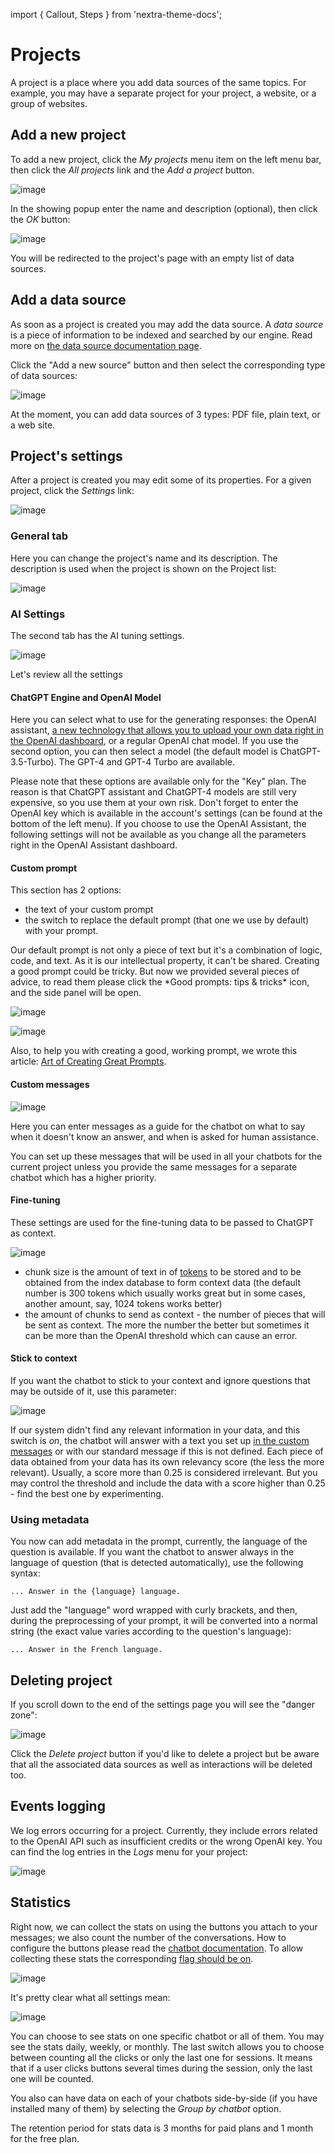 import { Callout, Steps } from 'nextra-theme-docs';

# Projects

A project is a place where you add data sources of the same topics. For example, you may have a separate project for your project, a website, or a group of websites. 
 
## Add a new project
To add a new project, click the *My projects* menu item on the left menu bar, then click the *All projects* link and the *Add a project* button. 

![image](https://github.com/StubbornDeer/enum-docs-nextra/assets/91156314/12bce434-ca3f-4917-acac-dc5ba57ac9bb)

In the showing popup enter the name and description (optional), then click the *OK* button:

![image](https://github.com/StubbornDeer/enum-docs-nextra/assets/91156314/441f62d0-164a-4dfe-922e-36dc4768f4ba)

You will be redirected to the project's page with an empty list of data sources.

## Add a data source
As soon as a project is created you may add the data source. A *data source* is a piece of information to be indexed and searched by our engine. Read more on [the data source documentation page](https://www.enumhq.com/docs/guide/data-sources).

 Click the "Add a new source" button and then select the corresponding type of data sources:

![image](https://github.com/StubbornDeer/enum-docs-nextra/assets/91156314/5407348c-fac1-4a47-b9a3-b15b9a90267a)

<Callout>
  At the moment, you can add data sources of 3 types: PDF file, plain text, or a web site.
 </Callout>

## Project's settings
After a project is created you may edit some of its properties. For a given project, click the *Settings* link:

![image](https://github.com/StubbornDeer/enum-docs-nextra/assets/91156314/65e08c3c-e6b2-4dde-b106-a4a2b670b33c)

### General tab
Here you can change the project's name and its description.
The description is used when the project is shown on the Project list:

![image](https://github.com/StubbornDeer/enum-docs-nextra/assets/91156314/8830a897-5661-43d8-a29c-ececf5722b7f)

### AI Settings
The second tab has the AI tuning settings. 

![image](https://github.com/StubbornDeer/enum-docs-nextra/assets/91156314/cd5ebc03-1448-4cd4-9c57-113de9c1ff7f)

Let's review all the settings

#### ChatGPT Engine and OpenAI Model
Here you can select what to use for the generating responses: the OpenAI assistant, [a new technology that allows you to upload your own data right in the OpenAI dashboard](https://platform.openai.com/assistants), or a regular OpenAI chat model. If you use the second option, you can then select a model (the default model is ChatGPT-3.5-Turbo). The GPT-4 and GPT-4 Turbo are available.

<Callout>
  Please note that these options are available only for the "Key" plan. The reason is that ChatGPT assistant and ChatGPT-4 models are still very expensive, so you use them at your own risk.
</Callout>
<Callout>
  Don't forget to enter the OpenAI key which is available in the account's settings (can be found at the bottom of the left menu).
</Callout>
<Callout>
If you choose to use the OpenAI Assistant, the following settings will not be available as you change all the parameters right in the OpenAI Assistant dashboard.
</Callout>

#### Custom prompt
This section has 2 options:
- the text of your custom prompt
- the switch to replace the default prompt (that one we use by default) with your prompt.

<Callout>
  Our default prompt is not only a piece of text but it's a combination of logic, code, and text. As it is our intellectual property, it can't be shared.
</Callout>

<Callout>
  Creating a good prompt could be tricky. But now we provided several pieces of advice, to read them please click the *Good prompts: tips & tricks* icon, and the side panel will be open.
</Callout>

![image](https://github.com/StubbornDeer/enum-docs-nextra/assets/91156314/8aae9f9b-200d-4d1b-8d6c-d81b2ae95e7b)

![image](https://github.com/StubbornDeer/enum-docs-nextra/assets/91156314/05426410-6653-4d2d-b68f-2b4a81ae1004)

Also, to help you with creating a good, working prompt, we wrote this article: [Art of Creating Great Prompts](https://enumhq.com/blog/posts/art-of-creating-great-prompts/).

#### Custom messages

![image](https://github.com/StubbornDeer/enum-docs-nextra/assets/91156314/dc6c53c5-90f6-4cbb-97e5-fcd12ebd1226)

Here you can enter messages as a guide for the chatbot on what to say when it doesn't know an answer, and when is asked for human assistance.

<Callout>
  You can set up these messages that will be used in all your chatbots for the current project unless you provide the same messages for a separate chatbot which has a higher priority.
</Callout>

#### Fine-tuning

These settings are used for the fine-tuning data to be passed to ChatGPT as context.

![image](https://github.com/StubbornDeer/enum-docs-nextra/assets/91156314/9a55bc9b-a316-4040-afe5-a0740d8605ba)


- chunk size is the amount of text in of [tokens](https://help.openai.com/en/articles/4936856-what-are-tokens-and-how-to-count-them) to be stored and to be obtained from the index database to form context data (the default number is 300 tokens which usually works great but in some cases, another amount, say, 1024 tokens works better)
- the amount of chunks to send as context - the number of pieces that will be sent as context. The more the number the better but sometimes it can be more than the OpenAI threshold which can cause an error.

#### Stick to context
If you want the chatbot to stick to your context and ignore questions that may be outside of it, use this parameter:

![image](https://github.com/StubbornDeer/enum-docs-nextra/assets/91156314/d4e650b7-d604-41cc-9bd6-ef7372ad20af)

If our system didn't find any relevant information in your data, and this switch is *on*, the chatbot will answer with a text you set up [in the custom messages](https://www.enumhq.com/docs/guide/projects#custom-messages) or with our standard message if this is not defined. Each piece of data obtained from your data has its own relevancy score (the less the more relevant). Usually, a score more than 0.25 is considered irrelevant. But you may control the threshold and include the data with a score higher than 0.25 - find the best one by experimenting.

### Using metadata
You now can add metadata in the prompt, currently, the language of the question is available. If you want the chatbot to answer always in the language of question (that is detected automatically), use the following syntax:

```
... Answer in the {language} language.
```

Just add the "language" word wrapped with curly brackets, and then, during the preprocessing of your prompt, it will be converted into a normal string (the exact value varies according to the question's language):

```
... Answer in the French language.
```

## Deleting project
If you scroll down to the end of the settings page you will see the "danger zone":

![image](https://github.com/StubbornDeer/enum-docs-nextra/assets/91156314/61854521-efd4-4eb1-9abc-4e71ccff992e)

Click the *Delete project* button if you'd like to delete a project but be aware that all the associated data sources as well as interactions will be deleted too.

## Events logging

We log errors occurring for a project. Currently, they include errors related to the OpenAI API such as insufficient credits or the wrong OpenAI key. You can find the log entries in the *Logs* menu for your project:

![image](https://github.com/StubbornDeer/enum-docs-nextra/assets/91156314/cd50ace7-938e-4cff-9249-8a8f597cc10b)

## Statistics

Right now, we can collect the stats on using the buttons you attach to your messages; we also count the number of the conversations. How to configure the buttons please read the [chatbot documentation](https://www.enumhq.com/docs/chat-plugins/crisp/crisp-settings#add-standard-action-buttons-to-the-messages). To allow collecting these stats the corresponding [flag should be on](https://www.enumhq.com/docs/guide/projects#statistics).

![image](https://github.com/StubbornDeer/enum-docs-nextra/assets/91156314/1a12b92c-32ef-44ff-a14e-df42a93dd647)

It's pretty clear what all settings mean:

![image](https://github.com/StubbornDeer/enum-docs-nextra/assets/91156314/52e10c9c-3843-4e4c-b21d-b8236746346a)


You can choose to see stats on one specific chatbot or all of them.
You may see the stats daily, weekly, or monthly.
The last switch allows you to choose between counting all the clicks or only the last one for sessions.
It means that if a user clicks buttons several times during the session, only the last one will be counted.

You also can have data on each of your chatbots side-by-side (if you have installed many of them) by selecting the *Group by chatbot* option.

<Callout>
  The retention period for stats data is 3 months for paid plans and 1 month for the free plan.
</Callout>
